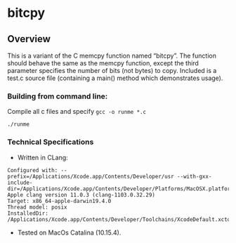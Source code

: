 # bitcpy

## Overview

This is a variant of the C memcpy function named “bitcpy”. The function should behave the same as the memcpy function, except the third parameter specifies the number of bits (not bytes) to copy. Included is a test.c source file (containing a main() method which demonstrates usage).

### Building from command line:

Compile all c files and specify 
```gcc -o runme *.c```

```./runme```

### Technical Specifications

* Written in CLang:

```
Configured with: --prefix=/Applications/Xcode.app/Contents/Developer/usr --with-gxx-include-dir=/Applications/Xcode.app/Contents/Developer/Platforms/MacOSX.platform/Developer/SDKs/MacOSX.sdk/usr/include/c++/4.2.1
Apple clang version 11.0.3 (clang-1103.0.32.29)
Target: x86_64-apple-darwin19.4.0
Thread model: posix
InstalledDir: /Applications/Xcode.app/Contents/Developer/Toolchains/XcodeDefault.xctoolchain/usr/bin
```

* Tested on MacOs Catalina (10.15.4).